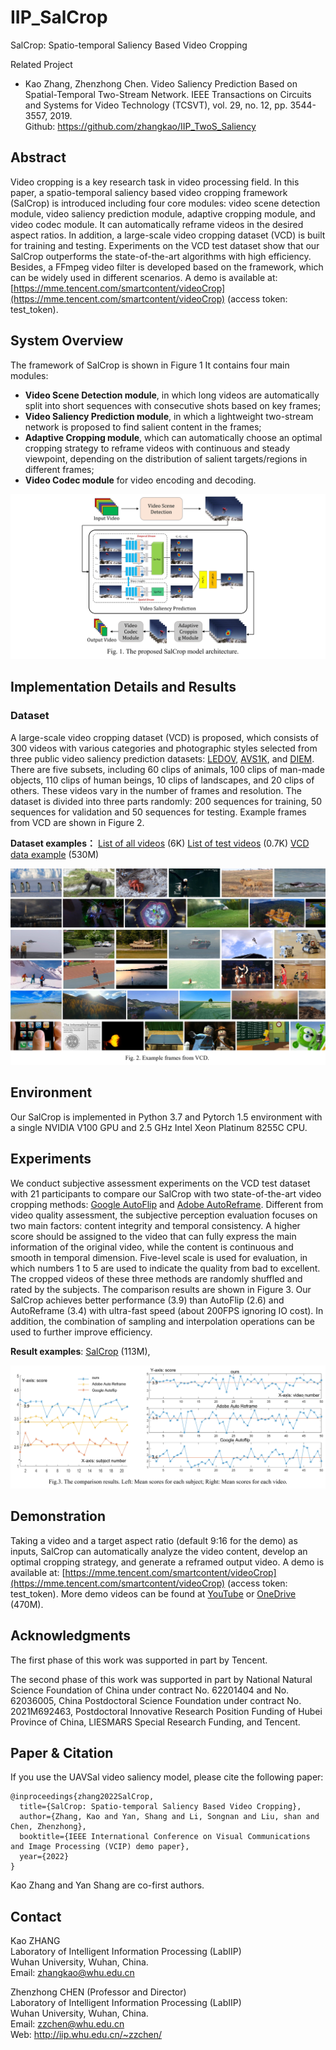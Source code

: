 # IIP_SalCrop

SalCrop: Spatio-temporal Saliency Based Video Cropping

Related Project
* Kao Zhang, Zhenzhong Chen. Video Saliency Prediction Based on Spatial-Temporal Two-Stream Network. IEEE Transactions on Circuits and Systems for Video Technology (TCSVT), vol. 29, no. 12, pp. 3544-3557, 2019. <br />
Github: https://github.com/zhangkao/IIP_TwoS_Saliency

## Abstract
Video cropping is a key research task in video processing field. In this paper, a spatio-temporal saliency based video cropping framework (SalCrop) is introduced including four core modules: video scene detection module, video saliency prediction module, adaptive cropping module, and video codec module. It can automatically reframe videos in the desired aspect ratios. In addition, a large-scale video cropping dataset (VCD) is built for training and testing. Experiments on the VCD test dataset show that our SalCrop outperforms the state-of-the-art algorithms with high efficiency. Besides, a FFmpeg video filter is developed based on the framework, which can be widely used in different scenarios. A demo is available at: [https://mme.tencent.com/smartcontent/videoCrop](https://mme.tencent.com/smartcontent/videoCrop) (access token: test_token).


## System Overview 
The framework of SalCrop is shown in Figure 1 It contains four main modules:

* **Video Scene Detection module**, in which long videos are automatically split into short sequences with consecutive shots based on key frames;
* **Video Saliency Prediction module**, in which a lightweight two-stream network is proposed to find salient content in the frames;
* **Adaptive Cropping module**, which can automatically choose an optimal cropping strategy to reframe videos with continuous and steady viewpoint, depending on the distribution of salient targets/regions in different frames; 
* **Video Codec module** for video encoding and decoding.

![SalCrop-fig](https://raw.githubusercontent.com/zhangkao/IIP_SalCrop/main/figs/fig1.jpg)

## Implementation Details and Results

### **Dataset** 

A large-scale video cropping dataset (VCD) is proposed, which consists of 300 videos with various categories and photographic styles selected from three public video saliency prediction datasets: [LEDOV](https://github.com/remega/LEDOV-eye-tracking-database), [AVS1K](http://cvteam.buaa.edu.cn/papers.html/), and [DIEM](https://thediemproject.wordpress.com/). There are five subsets, including 60 clips of animals, 100 clips of man-made objects, 110 clips of human beings, 10 clips of landscapes, and 20 clips of others. These videos vary in the number of frames and resolution. The dataset is divided into three parts randomly: 200 sequences for training, 50 sequences for validation and 50 sequences for testing. Example frames from VCD are shown in Figure 2.


**Dataset examples：**
[List of all videos](https://whueducn-my.sharepoint.com/:t:/g/personal/zhangkao_whu_edu_cn/EZxKt0j7ghtIm0E2VBlwtioBFGt4ngjI6OTsAQEq67R79A?e=RA4Hab) (6K)
[List of test videos](https://whueducn-my.sharepoint.com/:t:/g/personal/zhangkao_whu_edu_cn/EQqHGcQZY0BBsx5U8vQum6AB6fEC9s3ke6VX-N9sBZkY-g?e=7jvhJx) (0.7K)
[VCD data example](https://whueducn-my.sharepoint.com/:f:/g/personal/zhangkao_whu_edu_cn/Ei315pUtMclKr01tr3fQQ0UBRJ0-TVRF5M3Mk8GsoUvqyA?e=LBtbFJ) (530M)

![VCD-fig](https://github.com/zhangkao/IIP_SalCrop/blob/main/figs/fig2.jpg)

## Environment
Our SalCrop is implemented in Python 3.7 and Pytorch 1.5 environment with a single NVIDIA V100 GPU and 2.5 GHz Intel Xeon Platinum 8255C CPU. 

## Experiments
We conduct subjective assessment experiments on the VCD test dataset with 21 participants to compare our SalCrop with two state-of-the-art video cropping methods: [Google AutoFlip](https://opensource.googleblog.com/2020/02/autoflip-open-source-framework-for.html) and [Adobe AutoReframe](https://helpx.adobe.com/premiere-pro/using/auto-reframe.html). Different from video quality assessment, the subjective perception evaluation focuses on two main factors: content integrity and temporal consistency. A higher score should be assigned to the video that can fully express the main information of the original video, while the content is continuous and smooth in temporal dimension. Five-level scale is used for evaluation, in which numbers 1 to 5 are used to indicate the quality from bad to excellent. The cropped videos of these three methods are randomly shuffled and rated by the subjects. The comparison results are shown in Figure 3. Our SalCrop achieves better performance (3.9) than AutoFlip (2.6) and AutoReframe (3.4) with ultra-fast speed (about 200FPS ignoring  IO cost). In addition, the combination of sampling and interpolation operations can be used to further improve efficiency.


**Result examples**: 
[SalCrop](https://whueducn-my.sharepoint.com/:f:/g/personal/zhangkao_whu_edu_cn/EqdFgd8XLhpBu2rZFGUpThAB8WvsDo9ZQFgwEEqY7IDoSQ?e=NC3Axe) (113M), 


![score-fig](https://github.com/zhangkao/IIP_SalCrop/blob/main/figs/fig3.jpg)

## Demonstration
Taking a video and a target aspect ratio (default 9:16 for the demo) as inputs, SalCrop can automatically analyze the video content, develop an optimal cropping strategy, and generate a reframed output video. A demo is available at: [https://mme.tencent.com/smartcontent/videoCrop](https://mme.tencent.com/smartcontent/videoCrop) (access token: test_token). More demo videos can be found at [YouTube](https://youtu.be/U5geNZq8pNo) or [OneDrive](https://whueducn-my.sharepoint.com/:v:/g/personal/zhangkao_whu_edu_cn/EdWSevX5RL9AiQT8O9NQc-cBaXTkZLbYYwOBjNZ0dg8opA?e=TvZ6a6) (470M).

## Acknowledgments
The first phase of this work was supported in part by Tencent.

The second phase of this work was supported in part by National Natural Science Foundation of China under contract No. 62201404 and No. 62036005, China Postdoctoral Science Foundation under contract No. 2021M692463, Postdoctoral Innovative Research Position Funding of Hubei Province of China, LIESMARS Special Research Funding, and Tencent.

## Paper & Citation

If you use the UAVSal video saliency model, please cite the following paper: 
```
@inproceedings{zhang2022SalCrop,
  title={SalCrop: Spatio-temporal Saliency Based Video Cropping},
  author={Zhang, Kao and Yan, Shang and Li, Songnan and Liu, shan and Chen, Zhenzhong},
  booktitle={IEEE International Conference on Visual Communications and Image Processing (VCIP) demo paper},
  year={2022}
}
```
Kao Zhang and Yan Shang are co-first authors.

## Contact
Kao ZHANG  <br />
Laboratory of Intelligent Information Processing (LabIIP)  <br />
Wuhan University, Wuhan, China.  <br />
Email: zhangkao@whu.edu.cn  <br />

Zhenzhong CHEN (Professor and Director) <br />
Laboratory of Intelligent Information Processing (LabIIP)  <br />
Wuhan University, Wuhan, China.  <br />
Email: zzchen@whu.edu.cn  <br />
Web: http://iip.whu.edu.cn/~zzchen/  <br />
